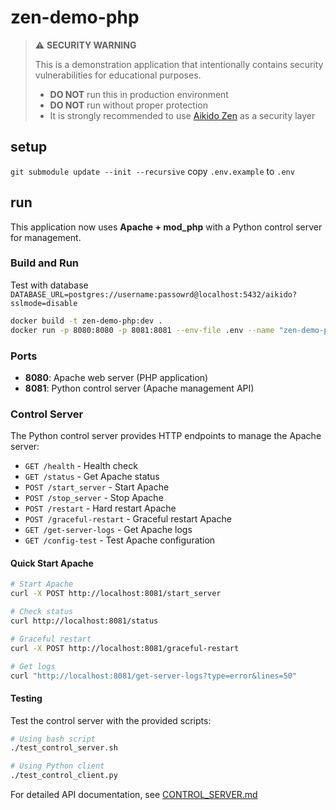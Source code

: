 # zen-demo-php

> :warning: **SECURITY WARNING**
>
> This is a demonstration application that intentionally contains security vulnerabilities for educational purposes.
> - **DO NOT** run this in production environment
> - **DO NOT** run without proper protection
> - It is strongly recommended to use [Aikido Zen](https://www.aikido.dev/zen) as a security layer


## setup

`git submodule update --init --recursive`
copy `.env.example` to `.env`

## run

This application now uses **Apache + mod_php** with a Python control server for management.

### Build and Run

Test with database
`DATABASE_URL=postgres://username:passowrd@localhost:5432/aikido?sslmode=disable`

```bash
docker build -t zen-demo-php:dev .
docker run -p 8080:8080 -p 8081:8081 --env-file .env --name "zen-demo-php" --rm zen-demo-php:dev
```

### Ports

- **8080**: Apache web server (PHP application)
- **8081**: Python control server (Apache management API)

### Control Server

The Python control server provides HTTP endpoints to manage the Apache server:

- `GET /health` - Health check
- `GET /status` - Get Apache status
- `POST /start_server` - Start Apache
- `POST /stop_server` - Stop Apache
- `POST /restart` - Hard restart Apache
- `POST /graceful-restart` - Graceful restart Apache
- `GET /get-server-logs` - Get Apache logs
- `GET /config-test` - Test Apache configuration

#### Quick Start Apache

```bash
# Start Apache
curl -X POST http://localhost:8081/start_server

# Check status
curl http://localhost:8081/status

# Graceful restart
curl -X POST http://localhost:8081/graceful-restart

# Get logs
curl "http://localhost:8081/get-server-logs?type=error&lines=50"
```

#### Testing

Test the control server with the provided scripts:

```bash
# Using bash script
./test_control_server.sh

# Using Python client
./test_control_client.py
```

For detailed API documentation, see [CONTROL_SERVER.md](CONTROL_SERVER.md)
